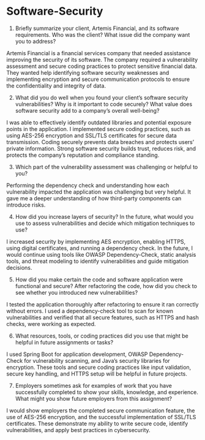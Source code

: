 # Software-Security

1. Briefly summarize your client, Artemis Financial, and its software requirements.  Who was the client? What issue did the company want you to address?
   
Artemis Financial is a financial services company that needed assistance improving the security of its software.  The company required a vulnerability assessment and secure coding practices to protect sensitive financial data.  They wanted help identifying software security weaknesses and implementing encryption and secure communication protocols to ensure the confidentiality and integrity of data.

2. What did you do well when you found your client’s software security vulnerabilities?  Why is it important to code securely?  What value does software security add to a company’s overall well-being?
   
I was able to effectively identify outdated libraries and potential exposure points in the application.  I implemented secure coding practices, such as using AES-256 encryption and SSL/TLS certificates for secure data transmission.  Coding securely prevents data breaches and protects users’ private information.  Strong software security builds trust, reduces risk, and protects the company’s reputation and compliance standing.

3. Which part of the vulnerability assessment was challenging or helpful to you?

Performing the dependency check and understanding how each vulnerability impacted the application was challenging but very helpful.  It gave me a deeper understanding of how third-party components can introduce risks.

4. How did you increase layers of security?  In the future, what would you use to assess vulnerabilities and decide which mitigation techniques to use?
   
I increased security by implementing AES encryption, enabling HTTPS, using digital certificates, and running a dependency check.  In the future, I would continue using tools like OWASP Dependency-Check, static analysis tools, and threat modeling to identify vulnerabilities and guide mitigation decisions.

5. How did you make certain the code and software application were functional and secure?  After refactoring the code, how did you check to see whether you introduced new vulnerabilities?
   
I tested the application thoroughly after refactoring to ensure it ran correctly without errors.  I used a dependency-check tool to scan for known vulnerabilities and verified that all secure features, such as HTTPS and hash checks, were working as expected.

6. What resources, tools, or coding practices did you use that might be helpful in future assignments or tasks?
   
I used Spring Boot for application development, OWASP Dependency-Check for vulnerability scanning, and Java’s security libraries for encryption.  These tools and secure coding practices like input validation, secure key handling, and HTTPS setup will be helpful in future projects.

7. Employers sometimes ask for examples of work that you have successfully completed to show your skills, knowledge, and experience. What might you show future employers from this assignment?
   
I would show employers the completed secure communication feature, the use of AES-256 encryption, and the successful implementation of SSL/TLS certificates.  These demonstrate my ability to write secure code, identify vulnerabilities, and apply best practices in cybersecurity.
